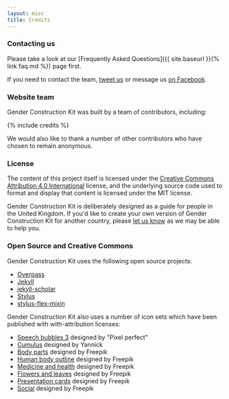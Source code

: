 ```yaml
---
layout: misc
title: Credits
---
```


### Contacting us

Please take a look at our [Frequently Asked Questions]({{ site.baseurl }}{% link faq.md %}) page first.

If you need to contact the team, [tweet us](https://twitter.com/genderkit) or message us [on Facebook](https://www.facebook.com/genderkit).

### Website team

Gender Construction Kit was built by a team of contributors, including:

{% include credits %}

We would also like to thank a number of other contributors who have chosen to remain anonymous.

### License

The content of this project itself is licensed under the [Creative Commons Attribution 4.0 International](https://creativecommons.org/licenses/by/4.0/) license, and the underlying source code used to format and display that content is licensed under the MIT license.

Gender Construction Kit is deliberately designed as a guide for people in the United Kingdom. If you'd like to create your own version of Gender Construction Kit for another country, please [let us know](http://www.twitter.com/genderkit) as we may be able to help you.

### Open Source and Creative Commons

Gender Construction Kit uses the following open source projects:

- [Overpass](https://github.com/RedHatBrand/Overpass)
- [Jekyll](https://github.com/jekyll/jekyll)
- [jekyll-scholar](https://github.com/inukshuk/jekyll-scholar)
- [Stylus](https://github.com/stylus/stylus)
- [stylus-flex-mixin](https://github.com/differui/stylus-flex-mixin)

Gender Construction Kit also uses a number of icon sets which have been published with with-attribution licenses:

- [Speech bubbles 3](http://www.flaticon.com/packs/speech-bubbles-3) designed by "Pixel perfect"
- [Cumulus](http://www.flaticon.com/packs/cumulus) designed by Yannick
- [Body parts](http://www.flaticon.com/packs/body-parts) designed by Freepik
- [Human body outline](http://www.flaticon.com/packs/human-body-outline) designed by Freepik
- [Medicine and health](http://www.flaticon.com/packs/medicine-and-health) designed by Freepik
- [Flowers and leaves](http://www.flaticon.com/packs/flowers-and-leaves) designed by Freepik
- [Presentation cards](http://www.flaticon.com/packs/presentation-cards) designed by Freepik
- [Social](http://www.flaticon.com/categories/social) designed by Freepik
